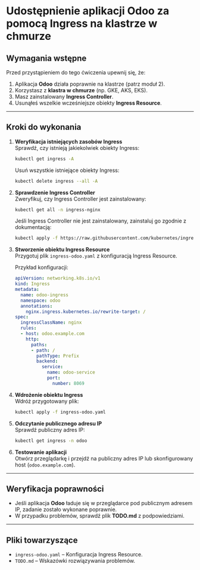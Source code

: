 
# Udostępnienie aplikacji Odoo za pomocą Ingress na klastrze w chmurze

## **Wymagania wstępne**

Przed przystąpieniem do tego ćwiczenia upewnij się, że:

1. Aplikacja **Odoo** działa poprawnie na klastrze (patrz moduł 2).
2. Korzystasz z **klastra w chmurze** (np. GKE, AKS, EKS).
3. Masz zainstalowany **Ingress Controller**.
4. Usunąłeś wszelkie wcześniejsze obiekty **Ingress Resource**.

---

## **Kroki do wykonania**

1. **Weryfikacja istniejących zasobów Ingress**  
   Sprawdź, czy istnieją jakiekolwiek obiekty Ingress:
   ```bash
   kubectl get ingress -A
   ```
   Usuń wszystkie istniejące obiekty Ingress:
   ```bash
   kubectl delete ingress --all -A
   ```

2. **Sprawdzenie Ingress Controller**  
   Zweryfikuj, czy Ingress Controller jest zainstalowany:
   ```bash
   kubectl get all -n ingress-nginx
   ```
   Jeśli Ingress Controller nie jest zainstalowany, zainstaluj go zgodnie z dokumentacją:
   ```bash
   kubectl apply -f https://raw.githubusercontent.com/kubernetes/ingress-nginx/main/deploy/static/provider/cloud/deploy.yaml
   ```

3. **Stworzenie obiektu Ingress Resource**  
   Przygotuj plik `ingress-odoo.yaml` z konfiguracją Ingress Resource.

   Przykład konfiguracji:
   ```yaml
   apiVersion: networking.k8s.io/v1
   kind: Ingress
   metadata:
     name: odoo-ingress
     namespace: odoo
     annotations:
       nginx.ingress.kubernetes.io/rewrite-target: /
   spec:
     ingressClassName: nginx
     rules:
     - host: odoo.example.com
       http:
         paths:
         - path: /
           pathType: Prefix
           backend:
             service:
               name: odoo-service
               port:
                 number: 8069
   ```

4. **Wdrożenie obiektu Ingress**  
   Wdróż przygotowany plik:
   ```bash
   kubectl apply -f ingress-odoo.yaml
   ```

5. **Odczytanie publicznego adresu IP**  
   Sprawdź publiczny adres IP:
   ```bash
   kubectl get ingress -n odoo
   ```

6. **Testowanie aplikacji**  
   Otwórz przeglądarkę i przejdź na publiczny adres IP lub skonfigurowany host (`odoo.example.com`).

---

## **Weryfikacja poprawności**

- Jeśli aplikacja **Odoo** ładuje się w przeglądarce pod publicznym adresem IP, zadanie zostało wykonane poprawnie.
- W przypadku problemów, sprawdź plik **TODO.md** z podpowiedziami.

---

## **Pliki towarzyszące**

- `ingress-odoo.yaml` – Konfiguracja Ingress Resource.
- `TODO.md` – Wskazówki rozwiązywania problemów.

